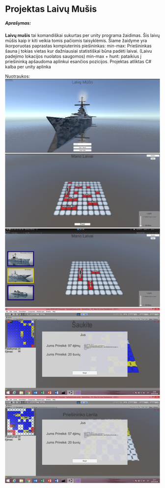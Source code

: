# Projektas Laivų Mušis

##### Aprašymas:
**Laivų mušis** tai komandiškai sukurtas per unity programa žaidimas.
Šis laivų mūšis kaip ir kiti veikia tomis pačiomis taisyklėmis.
Šiame žaidyme yra ikorporuotas paprastas kompiuterinis piešininkas:
min-max: Priešininkas šauna į tokias vietas kur dažniausiai statistiškai būna padėti laivai. (Laivu padejimo lokacijos nuolatos saugomos)
min-max + hunt: pataikius į priešininką apšaudoma aplinkui esančios pozicijos.
Projektas atliktas C# kalba per unity aplinka


Nuotraukos:
    ![Pradžios ekranas](https://github.com/laurynasn87/LaivuMusis/blob/master/loading.png?raw=true)
    ![Laivu deliojimo ekranas](https://github.com/laurynasn87/LaivuMusis/blob/master/laivu%20isdestymas.png?raw=true)
    ![Laivu deliojimo ekranas](https://github.com/laurynasn87/LaivuMusis/blob/master/delioti.png?raw=true)
    ![Pabaiga](https://github.com/laurynasn87/LaivuMusis/blob/master/Pabaiga.png?raw=true)
    ![Pabaiga](https://github.com/laurynasn87/LaivuMusis/blob/master/Pabaiga2.png?raw=true)
 



